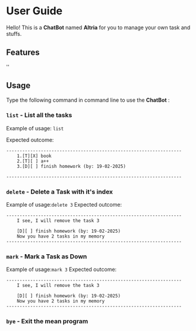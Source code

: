 # User Guide
Hello! This is a **ChatBot** named **Altria** for you to manage your own task and stuffs.
## Features 

''

## Usage
Type the following command in command line to use the **ChatBot** :
### `list` - List all the tasks

Example of usage: 
`list`

Expected outcome:

```
------------------------------------------------------------------
	1.[T][X] book
	2.[T][ ] a++
	3.[D][ ] finish homework (by: 19-02-2025)
	
------------------------------------------------------------------
```
### `delete` - Delete a Task with it's index
Example of usage:`delete 3`
Expected outcome:
```
------------------------------------------------------------------
	I see, I will remove the task 3

	[D][ ] finish homework (by: 19-02-2025)
	Now you have 2 tasks in my memory 
------------------------------------------------------------------
```
### `mark` - Mark a Task as Down
Example of usage:`mark 3`
Expected outcome:
```
------------------------------------------------------------------
	I see, I will remove the task 3

	[D][ ] finish homework (by: 19-02-2025)
	Now you have 2 tasks in my memory 
------------------------------------------------------------------
```
### `bye` - Exit the mean program